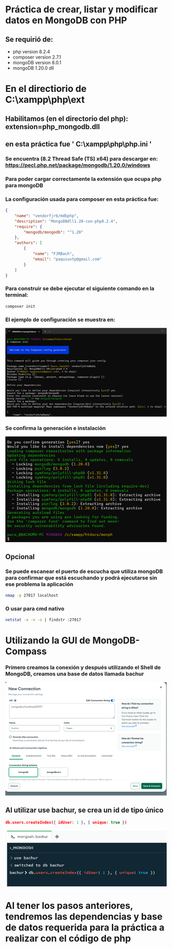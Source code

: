 # Práctica de crear, listar y modificar datos en MongoDB con PHP #
## Se requirió de: 
- php version 8.2.4 
- composer version 2.7.1
- mongoDB version 8.0.1
- mongoDB 1.20.0 dll
#
# En el directiorio de C:\xampp\php\ext #
## Habilitamos (en el directorio del php): extension=php_mongodb.dll ##
## en esta práctica fue ' C:\xampp\php\php.ini ' ##
### Se encuentra (8.2 Thread Safe (TS) x64) para descargar en: https://pecl.php.net/package/mongodb/1.20.0/windows ###
### Para poder cargar correctamente la extensión que ocupa php para mongoDB ###

### La configuración usada para composer en esta práctica fue:
```json
{
    "name": "vendorfjrb/mdbphp",
    "description": "MongoDBdll1.20-con-php8.2.4",
    "require": {
        "mongodb/mongodb": "^1.20"
    },
    "authors": [
        {
            "name": "FJRBach",
            "email": "paquiuxtp@gmail.com"
        }
    ]
}
```
### Para construir se debe ejecutar el siguiente comando en la terminal: ###
```bash 
composer init 
```
### El ejemplo de configuración se muestra en:
![alt-text](img/cominit.png)
### Se confirma la generación e instalación ### 
![alt-text](img/confirm.png)
## Opcional ##
### Se puede escanear el puerto de escucha que utiliza mongoDB para confirmar que está escuchando y podrá ejecutarse sin ese problema la aplicación ###
```bash 
nmap -p 27017 localhost
```
### O usar para cmd nativo ###
```bash 
netstat -a -n -o | findstr :27017
```
#
# Utilizando la GUI de MongoDB-Compass # 
### Primero creamos la conexión y después utilizando el Shell de MongoDB, creamos una base de datos llamada bachur ###
![alt-text](img/bchr.png)
## Al utilizar use bachur, se crea un id de tipo único ##
```json
db.users.createIndex({ idUser: 1 }, { unique: true })
```
![alt-text](img/bd.png)
# Al tener los pasos anteriores, tendremos las dependencias y base de datos requerida para la práctica a realizar con el código de php #
